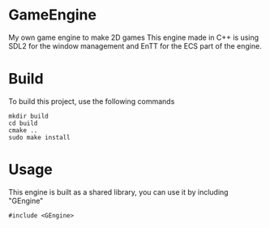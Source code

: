# GameEngine
My own game engine to make 2D games
This engine made in C++ is using SDL2 for the window management and EnTT for the ECS part of the engine.

# Build
To build this project, use the following commands

```
mkdir build
cd build
cmake ..
sudo make install
```

# Usage
This engine is built as a shared library, you can use it by including "GEngine"

```
#include <GEngine>
```